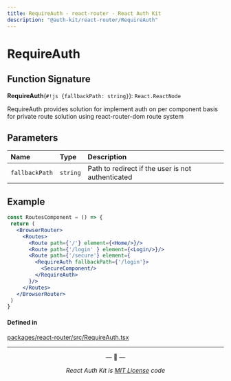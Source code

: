 ```yaml
---
title: RequireAuth - react-router - React Auth Kit
description: "@auth-kit/react-router/RequireAuth"
---
```


# RequireAuth

<div data-ea-publisher="authkitarkadipme" data-ea-type="text" data-ea-keywords="web|react|javascript|python|database|node|mongo" id="ref_RequireAuth"></div>

## Function Signature

**RequireAuth**(`#!js {fallbackPath: string}`): `React.ReactNode`

RequireAuth provides solution for implement auth on per component basis
for private route solution
using react-router-dom route system

## Parameters

| Name | Type | Description |
| :------ | :------ | :--------- |
| `fallbackPath` | `string` | Path to redirect if the user is not authenticated  |


## Example

```jsx
const RoutesComponent = () => {
 return (
   <BrowserRouter>
     <Routes>
       <Route path={'/'} element={<Home/>}/>
       <Route path={'/login' } element={<Login/>}/>
       <Route path={'/secure'} element={
         <RequireAuth fallbackPath={'/login'}>
           <SecureComponent/>
         </RequireAuth>
       }/>
     </Routes>
   </BrowserRouter>
 )
}
```

#### Defined in

[packages/react-router/src/RequireAuth.tsx](https://github.com/react-auth-kit/react-auth-kit)

---

<p align="center">&mdash; 🔑  &mdash;</p>
<p align="center"><i>React Auth Kit is <a href="https://github.com/react-auth-kit/react-auth-kit/blob/master/LICENSE">MIT License</a> code</i></p>
